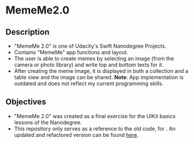 # MemeMe2.0

## Description
* "MemeMe 2.0" is one of Udacity's Swift Nanodegree Projects.
* Contains "MemeMe" app functions and layout.
* The user is able to create memes by selecting an image (from the camera or photo library) and write top and bottom texts for it.
* After creating the meme image, it is displayed in both a collection and a table view and the image can be shared.
**Note**: App implementation is outdated and does not reflect my current programming skills.

## Objectives
* "MemeMe 2.0" was created as a final exercise for the UIKit basics lessons of the Nanodegree.
* This repository only serves as a reference to the old code, for . An updated and refactored version can be found [here](https://github.com/andrebocato/MemeMe.git).
